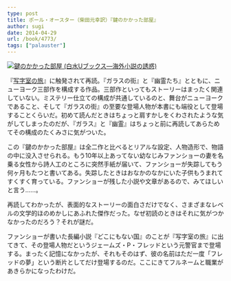 ```yaml
---
type: post
title: ポール・オースター（柴田元幸訳）『鍵のかかった部屋』
author: sugi
date: 2014-04-29
url: /book/4773/
tags: ["palauster"]
---
```

<a href="http://www.amazon.co.jp/exec/obidos/ASIN/4560070989/chezsugi-22/ref=nosim/" onclick="_gaq.push(['_trackEvent', 'outbound-article', 'http://www.amazon.co.jp/exec/obidos/ASIN/4560070989/chezsugi-22/ref=nosim/', '']);" name="amazletlink" target="_blank"><img src="http://i2.wp.com/ecx.images-amazon.com/images/I/419Y782Y4VL._SL160_.jpg?w=660" alt="鍵のかかった部屋 (白水Uブックス―海外小説の誘惑)" class="alignleft"  data-recalc-dims="1" /></a>

『<a href="http://asharpminor.com/book/4762/" onclick="_gaq.push(['_trackEvent', 'outbound-article', 'http://asharpminor.com/book/4762/', '写字室の旅']);" title="ポール・オースター（柴田元幸訳）『写字室の旅』" target="_blank">写字室の旅</a>』に触発されて再読。『ガラスの街』と『幽霊たち』とともに、ニューヨーク三部作を構成する作品。三部作といってもストーリーはまったく関連していない。ミステリー仕立ての構成が共通しているのと、舞台がニューヨークであること、そして『ガラスの街』の至要な登場人物が本書にも端役として登場することくらいだ。初めて読んだときはちょっと肩すかしをくわされたような気がしてしまったのだが、『ガラス』と『幽霊』はちょっと前に再読してあらためてその構成のたくみさに気がついた。

この『鍵のかかった部屋』は全二作と比べるとリアルな設定、人物造形で、物語の中に没入させられる。もう10年以上あってない幼なじみファンショーの妻を名乗る女性から詩人工のところに突然手紙が届いて、ファンショーが失踪してもう何ヶ月もたつと書いてある。失踪したときはおなかのなかにいた子供もうまれてすくすく育っている。ファンショーが残した小説や文章があるので、みてほしいと言う……。

再読してわかったが、表面的なストーリーの面白さだけでなく、さまざまなレベルの文学的ほのめかしにあふれた傑作だった。なぜ初読のときはそれに気がつかなかったのだろう？それが謎だ。

ファンショーが書いた長編小説『どこにもない国』のことが『写字室の旅』に出てきて、その登場人物だというジェームズ・P・フレッドという元警官まで登場する。まったく記憶になかったが、それもそのはず、彼の名前はただ一度「フレッドの夢」という断片としてだけ登場するのだ。ここにきてフルネームと職業があきらかになったわけだ。
